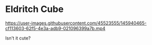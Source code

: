 # Eldritch Cube
https://user-images.githubusercontent.com/45523555/145940465-cf113603-62f5-4e3a-adb9-021096399a7b.mp4

Isn't it cute?
